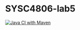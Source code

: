 # SYSC4806-lab5

[![Java CI with Maven](https://github.com/NathanMacDiarmid/SYSC4806-lab5/actions/workflows/maven.yml/badge.svg)](https://github.com/NathanMacDiarmid/SYSC4806-lab5/actions/workflows/maven.yml)

